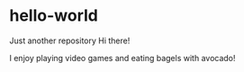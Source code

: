 # hello-world
Just another repository
Hi there!

I enjoy playing video games and eating bagels with avocado!
